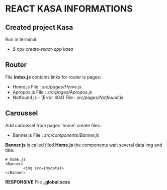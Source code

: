 # REACT KASA INFORMATIONS
## Created project Kasa
Run in terminal:
-  *$ npx create-react-app kasa*
## Router
File **index.js** contains links for router is pages:
- Home.js File : *src/pages/Home.js*
- Apropos.js File : *src/pages/Apropos.js*
- Notfound.js - (Error 404) File : *src/pages/Notfound.js*

## Caroussel 
Add caroussel from pages 'home' create files : 

- Banner.js File : *src/components/Banner.js*

**Banner.js** is called filed **Home.js** the components wait several data img and title:

```
# home.js
<Banner>
        <img src={mydata}>
</Banner>
```
**RESPONSIVE** File **_global.scss**